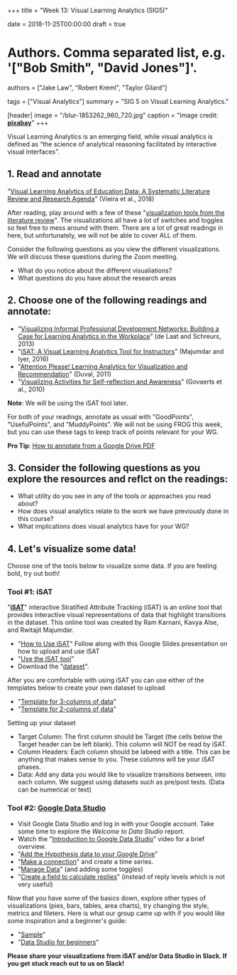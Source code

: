 ﻿+++
title = "Week 13: Visual Learning Analytics (SIG5)"

date = 2018-11-25T00:00:00
draft = true

# Authors. Comma separated list, e.g. '["Bob Smith", "David Jones"]'.
authors = ["Jake Law", "Robert Kreml", "Taylor Gilard"]

tags = ["Visual Analytics"]
summary = "SIG 5 on Visual Learning Analytics."

[header]
image = "/blur-1853262_960_720.jpg"
caption = "Image credit: [**pixabay**](https://pixabay.com/en/blur-chart-computer-data-finance-1853262/)"
+++

Visual Learning Analytics is an emerging field, while visual analytics is defined as “the science of analytical reasoning facilitated by interactive visual interfaces”. 

## 1. Read and annotate

"[Visual Learning Analytics of Education Data: A Systematic Literature Review and Research Agenda](https://drive.google.com/file/d/1n4e-EBupwu0Ub4pgQJtKhSpH86mSYJRj/view?usp=sharing)" (Vieira et al., 2018)
  
After reading, play around with a few of these "[visualization tools from the literature review](https://infovisreview.github.io/VLAVisualizations/)". The visualizations all have a lot of switches and toggles so feel free to mess around with them. There are a lot of great readings in here, but unfortunately, we will not be able to cover ALL of them.

Consider the following questions as you view the different visualizations. We will discuss these questions during the Zoom meeting.

- What do you notice about the different visualiations?
- What questions do you have about the research areas
  
## 2. Choose one of the following readings and annotate:  
- "[Visualizing Informal Professional Development Networks: Building a Case for Learning Analytics in the Workplace](https://drive.google.com/file/d/1gxFy652U2d1LP764ZNM2jHQHm_9-QSks/view)" (de Laat and Schreurs, 2013)
- "[iSAT: A Visual Learning Analytics Tool for Instructors](https://telrp.springeropen.com/articles/10.1186/s41039-016-0043-3)" (Majumdar and Iyer, 2016)
- "[Attention Please! Learning Analytics for Visualization and Recommendation](https://drive.google.com/open?id=1nQzo0wKLJN_Wa53_PCkl_PbroXJTn3DS)" (Duval, 2011)
- "[Visualizing Activities for Self-reflection and Awareness](https://drive.google.com/open?id=1py6i7VebBX8Tc7K8-qAf586nkHRI0SP7)" (Govaerts et al., 2010)
  
**Note**: We will be using the iSAT tool later.

For both of your readings, annotate as usual with "GoodPoints", "UsefulPoints", and "MuddyPoints". We will not be using FROG this week, but you can use these tags to keep track of points relevant for your WG.

**Pro Tip**: [How to annotate from a Google Drive PDF](https://www.youtube.com/watch?v=YZW6L-0qkwI)

## 3. Consider the following questions as you explore the resources and reflct on the readings:

- What utility do you see in any of the tools or approaches you read about?
- How does visual analytics relate to the work we have previously done in this course?
- What implications does visual analytics have for your WG?

## 4. Let's visualize some data!

Choose one of the tools below to visualize some data. If you are feeling bold, try out both!

### Tool #1: iSAT

"[**iSAT**](http://www.et.iitb.ac.in/~rwito/iSAT/)"
interactive Stratified Attribute Tracking (iSAT) is an online tool that provides interactive visual representations of data that highlight transitions in the dataset. This online tool was created by Ram Karnani, Kavya Alse, and Rwitajit Majumdar.

- "[How to Use iSAT](https://docs.google.com/presentation/d/1PCzLDY0oJPKfaPWFHFQSdOgeGoECWU1yMkcMjvhE804/edit?usp=sharing)" Follow along with this Google Slides presentation on how to upload and use iSAT
- "[Use the iSAT tool](http://www.et.iitb.ac.in/~rwito/iSAT/iSAT.html)"
 - Download the "[dataset](https://drive.google.com/file/d/17frF2s0FaFketnBsprTQhz6mQgd_70UH/view?usp=sharing)".

After you are comfortable with using iSAT you can use either of the templates below to create your own dataset to upload

- "[Template for 3-columns of data](https://drive.google.com/file/d/1OYKkvQTOvYhqDnSga-py7w6JfwEFgf0J/view?usp=sharing)"
- "[Template for 2-columns of data](https://drive.google.com/file/d/19oDlnq4AfmeRE7Jxta9OWrT2ii2yaNZe/view?usp=sharing)"
                                           
Setting up your dataset

- Target Column: The first column should be Target (the cells below the Target header can be left blank). This column will NOT be read by iSAT.
- Column Headers: Each column should be labeed with a title. This can be anything that makes sense to you. These columns will be your iSAT phases.
- Data: Add any data you would like to visualize transitions between, into each column. We suggest using datasets such as pre/post tests. (Data can be numerical or text)

### Tool #2: [Google Data Studio](https://datastudio.google.com/overview)

- Visit Google Data Studio and log in with your Google account. Take some time to explore the *Welcome to Data Studio* report.
- Watch the "[Introduction to Google Data Studio](https://www.youtube.com/watch?v=6FTUpceqWnc)" video for a brief overview.
- "[Add the Hypothesis data to your Google Drive](https://docs.google.com/spreadsheets/d/1McVP_GdlY5_6z8CY2pDnNBgGm-6obFVlx2e4P3yN_z0/copy)"
- "[Make a connection](https://drive.google.com/open?id=1J8C2LO81fay-Xbbjoh-ISMJPH2Hh9_Kr)" and create a time series.
- "[Manage Data](https://drive.google.com/open?id=1bTj_hI5h411Ordt_oJZ3B8tvSA0-funA)" (and adding some toggles)
- "[Create a field to calculate replies](https://drive.google.com/open?id=1qRd_YS9VUJTetKV4GW7cZhdY7U80phtw)" (instead of reply levels which is not very useful)

Now that you have some of the basics down, explore other types of visualizations (pies, bars, tables, area charts), try changing the style, metrics and fileters. Here is what our group came up with if you would like some inspiration and a beginner's guide:

- "[Sample](https://datastudio.google.com/u/0/reporting/1lRxnR5bEwj0JVg9aHPFCPq6-bf08vusW/page/Ozzc)"
- "[Data Studio for beginners](https://www.distilled.net/resources/google-data-studio-the-beginners-tutorial/)"

**Please share your visualizations from iSAT and/or Data Studio in Slack. If you get stuck reach out to us on Slack!**
